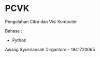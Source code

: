 # PCVK

Pengolahan Citra dan Visi Komputer

Bahasa :
 - Python

Awang Syukriansah Dirgantoro - 1941720065

